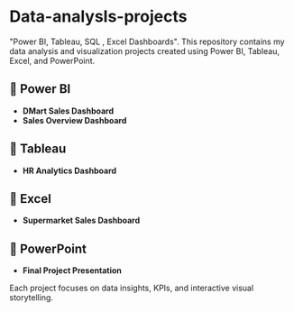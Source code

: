 # Data-analysIs-projects
 "Power BI, Tableau, SQL , Excel Dashboards".
This repository contains my data analysis and visualization projects created using Power BI, Tableau, Excel, and PowerPoint.

## 🔹 Power BI
- **DMart Sales Dashboard**
- **Sales Overview Dashboard**

## 🔹 Tableau
- **HR Analytics Dashboard**

## 🔹 Excel
- **Supermarket Sales Dashboard**

## 🔹 PowerPoint
- **Final Project Presentation**

Each project focuses on data insights, KPIs, and interactive visual storytelling.

